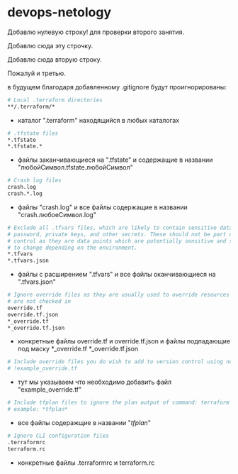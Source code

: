 # devops-netology

Добавлю нулевую строку! для проверки второго занятия.

Добавлю сюда эту строчку.

Добавлю сюда вторую строку.
 
Пожалуй и третью.

в будущем благодаря добавленному .gitignore будут проигнорированы:

```bash
# Local .terraform directories
**/.terraform/*
```
- каталог ".terraform" находящийся в любых каталогах

```bash
# .tfstate files
*.tfstate
*.tfstate.*
```
- файлы заканчивающиеся на ".tfstate" и содержащие в названии "любойСимвол.tfstate.любойСимвол"

```bash
# Crash log files
crash.log
crash.*.log
```
- файлы "crash.log" и все файлы содержащие в названии "crash.любоеСимвол.log"

```bash
# Exclude all .tfvars files, which are likely to contain sensitive data, such as
# password, private keys, and other secrets. These should not be part of version 
# control as they are data points which are potentially sensitive and subject 
# to change depending on the environment.
*.tfvars
*.tfvars.json
```
- файлы с расширением ".tfvars" и все файлы оканчивающиеся на ".tfvars.json"

```bash
# Ignore override files as they are usually used to override resources locally and so
# are not checked in
override.tf
override.tf.json
*_override.tf
*_override.tf.json
```
- конкретные файлы override.tf и override.tf.json и файлы подпадающие под маску *_override.tf *_override.tf.json


```bash
# Include override files you do wish to add to version control using negated pattern
# !example_override.tf
```
- тут мы указываем что необходимо добавить файл "example_override.tf"

```bash
# Include tfplan files to ignore the plan output of command: terraform plan -out=tfplan
# example: *tfplan*
```
- все файлы содеражщие в названии "*tfplan*"

```bash
# Ignore CLI configuration files
.terraformrc
terraform.rc
```
- конкретные файлы .terraformrc и terraform.rc
